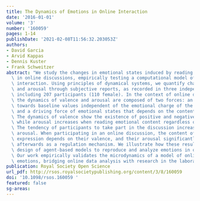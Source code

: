 ```yaml
---
title: The Dynamics of Emotions in Online Interaction
date: '2016-01-01'
volume: '3'
number: '160059'
pages: 1-14
publishDate: '2021-02-08T11:56:32.203053Z'
authors:
- David Garcia
- Arvid Kappas
- Dennis Kuster
- Frank Schweitzer
abstract: "We study the changes in emotional states induced by reading and participating\
  \ in online discussions, empirically testing a computational model of online emotional\
  \ interaction. Using principles of dynamical systems, we quantify changes in valence\
  \ and arousal through subjective reports, as recorded in three independent studies\
  \ including 207 participants (110 female). In the context of online discussions,\
  \ the dynamics of valence and arousal are composed of two forces: an internal relaxation\
  \ towards baseline values independent of the emotional charge of the discussion,\
  \ and a driving force of emotional states that depends on the content of the discussion.\
  \ The dynamics of valence show the existence of positive and negative tendencies,\
  \ while arousal increases when reading emotional content regardless of its polarity.\
  \ The tendency of participants to take part in the discussion increases with positive\
  \ arousal. When participating in an online discussion, the content of participants'\
  \ expression depends on their valence, and their arousal significantly decreases\
  \ afterwards as a regulation mechanism. We illustrate how these results allow the\
  \ design of agent-based models to reproduce and analyze emotions in online communities.\
  \ Our work empirically validates the microdynamics of a model of online collective\
  \ emotions, bridging online data analysis with research in the laboratory. "
publication: Royal Society Open Science
url_pdf: http://rsos.royalsocietypublishing.org/content/3/8/160059
doi: '10.1098/rsos.160059 '
featured: false
sg-areas:
---
```

